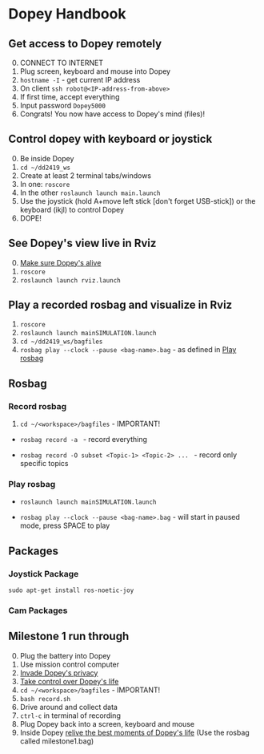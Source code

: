 # Dopey Handbook

## Get access to Dopey remotely

0. CONNECT TO INTERNET
1. Plug screen, keyboard and mouse into Dopey
2. `hostname -I` - get current IP address
3. On client `ssh robot@<IP-address-from-above>` 
4. If first time, accept everything
5. Input password `Dopey5000`
6. Congrats! You now have access to Dopey's mind (files)!


## Control dopey with keyboard or joystick
0. Be inside Dopey
1. `cd ~/dd2419_ws`
2. Create at least 2 terminal tabs/windows
3. In one: `roscore`
4. In the other `roslaunch launch main.launch`
5. Use the joystick (hold A+move left stick [don't forget USB-stick]) or the keyboard (ikjl) to control Dopey
6. DOPE! 

## See Dopey's view live in Rviz
0. [Make sure Dopey's alive](#control-dopey-with-keyboard-or-joystick)
1. `roscore`
2. `roslaunch launch rviz.launch`

## Play a recorded rosbag and visualize in Rviz

1. `roscore`
2. `roslaunch launch mainSIMULATION.launch`
3. `cd ~/dd2419_ws/bagfiles`
4. `rosbag play --clock --pause <bag-name>.bag` - as defined in [Play rosbag](#play-rosbag)

## Rosbag
### Record rosbag

1. `cd ~/<workspace>/bagfiles` - IMPORTANT!

-  `rosbag record -a ` - record everything


-  `rosbag record -O subset <Topic-1> <Topic-2> ... ` - record only specific topics

### Play rosbag

- `roslaunch launch mainSIMULATION.launch`
  
- `rosbag play --clock --pause <bag-name>.bag` - will start in paused mode, press SPACE to play


## Packages
### Joystick Package
`sudo apt-get install ros-noetic-joy`

### Cam Packages


## Milestone 1 run through

0. Plug the battery into Dopey
1. Use mission control computer
2. [Invade Dopey's privacy](#get-access-to-dopey-remotely)
3. [Take control over Dopey's life](#control-dopey-with-keyboard-or-joystick)
4. `cd ~/<workspace>/bagfiles` - IMPORTANT!
5. `bash record.sh`
6. Drive around and collect data
7. `ctrl-c` in terminal of recording
8. Plug Dopey back into a screen, keyboard and mouse
9. Inside Dopey [relive the best moments of Dopey's life](#play-a-recorded-rosbag-and-visualize-in-rviz) (Use the rosbag called milestone1.bag)

